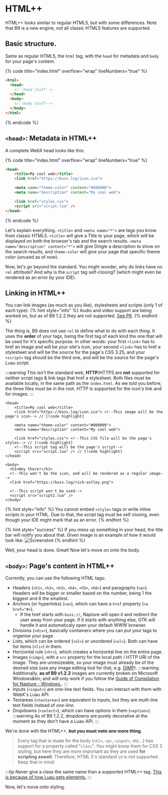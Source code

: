 # HTML++

HTML++ looks similar to regular HTML5, but with some differences. Note that B9 is a new engine, not all classic HTML5 features are supported.

## Basic structure.

Same as regular HTML5, the `html` tag, with the `head` for metadata and `body` for your page's content.

{% code title="index.html" overflow="wrap" lineNumbers="true" %}

```html
<html>
  <head>
    <!--head stuff-->
  </head>
  <body>
    <!--body stuff-->
  </body>
</html>
```

{% endcode %}

## `<head>`: Metadata in HTML++

A complete WebX head looks like this:

{% code title="index.html" overflow="wrap" lineNumbers="true" %}

```html
<head>
    <title>My cool web</title>
    <link href="https://buss.log/icon.ico">

    <meta name="theme-color" content="#000000">
    <meta name="description" content="My cool web">

    <link href="styles.css">
    <script src="script.lua" />
</head>
```

{% endcode %}

Let's explain everything. `<title>` and `<meta name="*">` are tags you know from classic HTML5. `<title>` will give a Title to your page, which will be displayed on both the browser's tab and the search results. `<meta name="description" content="*">` will give Dingle a description to show on the search results, and `theme-color` will give your page that specific theme color (unused as of now).

Now, let's go beyond the standard. You might wonder, why do links have no `rel` attribute? And why is the `script` tag self-closing? (which might even be rendered as an error by your IDE).

## Linking in HTML++

You can link images (as much as you like), stylesheets and scripts (only 1 of each type).
{% hint style="info" %}
Audio and video support are being worked on, but as of B9 1.2.2 they are not supported. [See PR](https://github.com/face-hh/webx/pull/150).
{% endhint %}

The thing is, B9 does not use `rel` to define what to do with each thing. It uses the **order** of your tags, being the first tag of each kind the one that will be used for it's specific purpose. In other words: your first `<link>` has to href an image and will be your site's icon, your second `<link>` has to href a stylesheet and will be the source for the page's CSS 3.25, and your `<script>` tag should be the third one, and will be the source for the page's Luau script.

:::warning
This isn't the standard web, **HTTP**/HTTPS are **not** supported for neither script tags & link tags that href a stylesheet. Both files must be available locally, in the same path as the `index.html`. As we told you before, the three files must be in the root. HTTP is supported for the icon's link and for images.
:::

```html:line-numbers=2
<head>
    <title>My cool web</title>
    <link href="https://buss.log/icon.ico"> <!--This image will be the page's icon--> // [!code highlight]

    <meta name="theme-color" content="#000000">
    <meta name="description" content="My cool web">

    <link href="styles.css"> <!--This CSS file will be the page's styles--> // [!code highlight]
    <!--This script tag will be the page's script-->
    <script src="script.lua" /> // [!code highlight]
</head>

<body>
  <h1>Hey there!</h1>
  <!--This won't be the icon, and will be rendered as a regular image-->
  <link href="https://buss.log/rick-astley.png">

  <!--This script won't be used-->
  <script src="script2.lua" />
</body>
```
{% hint style="info" %}
You cannot embed `<style>` tags or write inline scripts in your HTML. Due to that, the script tag must be self closing, even though your IDE might mark that as an error.
{% endhint %}

{% hint style="success" %}
If you mess up something in your head, the title bar will notify you about that. Given image is an example of how it would look like:
![Screenshot](png3.png)
{% endhint %}

Well, your head is done. Great! Now let's move on onto the body.

## `<body>`: Page's content in HTML++

Currently, you can use the following HTML tags:
- Headers (`<h1>`, `<h2>`, `<h3>`, `<h4>`, `<h5>`, `<h6>`) and paragraphs (`<p>`). Headers will be bigger or smaller based on the number, being 1 the biggest and 6 the smallest.
- Anchors (or hyperlinks) (`<a>`), which can have a `href` property (`<a href="#>`).
  - If the href starts with `buss://`, Napture will open it and redirect the user away from your page. If it starts with anything else, GTK will handle it and automaticaly open your default WWW browser.
- Divisions (`<div>`), basically containers where you can put your tags to organise your page.
- Lists, which can be ordered (`<ol>`) or unordered (`<ul>`). Both can have list items (`<li>`) in them.
- Horizontal rule (`<hr>`), which creates a horizontal line on the entire page.
- Images (`<img>`), with a `src` property for the local path / HTTP URI of the image. They are unresizeable, so your image must already be of the desired size (use any image editing tool for that, e.g. [GIMP](https://www.gimp.org/)).
:::warning
Additionally, **as of B9 v1.2.2** images are currently broken on Microsoft Windows&tm; and will only work if you follow the [Guide of Compilation for Napture - Windows.](https://github.com/face-hh/webx?tab=readme-ov-file#windows-1).
:::
- Inputs (`<input>`) are one-line text fields. You can interact with them with WebX's Luau API.
- Textareas (`<textarea>`) are equivalent to inputs, but they are *multi-line* text fields instead of *one-line*.
- Dropdowns (`<select>`), which can have options in them (`<option>`).
:::warning
As of B9 1.2.2, dropdowns are purely decorative at the moment as they don't have a Luau API.
:::

We're done with the HTML++, **but you must note one more thing**.

> Every tag that is made for the body (`<h1>`, `<p>`, `<input>`, etc...) has support for a property called "`class`". You might know them for CSS 3 styling, but here they are more important as they are used **for scripting aswell**. Therefore, HTML 5's standard `id` is not supported. Keep that in mind.

:::tip
Never give a class the same name than a supported HTML++ tag. [This is because of how Luau gets elements.](luau.md)
:::

Now, let's move onto styling.